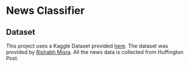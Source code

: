 # News Classifier

## Dataset

This project uses a Kaggle Dataset provided [here](https://www.kaggle.com/rmisra/news-category-dataset).
The dataset was provided by [Rishabh Misra](https://rishabhmisra.github.io/publications/).
All the news data is collected from Huffington Post.
